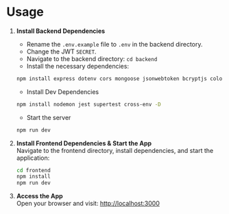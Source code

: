 # Usage

1. **Install Backend Dependencies**  
   
   - Rename the `.env.example` file to `.env` in the backend directory.
   - Change the JWT `SECRET`.
   - Navigate to the backend directory: `cd backend`
   - Install the necessary dependencies:
   ```sh
   npm install express dotenv cors mongoose jsonwebtoken bcryptjs colors validator
   ```
   - Install Dev Dependencies
   ```sh
   npm install nodemon jest supertest cross-env -D
   ```
   - Start the server
   ```sh
   npm run dev
   ```

2. **Install Frontend Dependencies & Start the App**  
   Navigate to the frontend directory, install dependencies, and start the application:
   ```sh
   cd frontend
   npm install
   npm run dev
   ```

4. **Access the App**  
   Open your browser and visit: [http://localhost:3000](http://localhost:3000)
